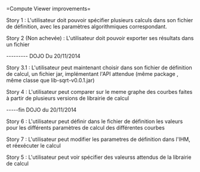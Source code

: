 =Compute Viewer improvements=

Story 1 :
L'utilisateur doit pouvoir spécifier plusieurs calculs dans son fichier de définition, avec les paramètres algorithmiques correspondant.



Story 2 (Non achevée) : 
L'utilisateur doit pouvoir exporter ses résultats dans un fichier


--------- DOJO Du 20/11/2014


Story 3.1 :
L'utilisateur peut maintenant choisir dans son fichier de définition de calcul, un  fichier jar, implémentant l'API attendue (même package , même classe que lib-sqrt-v0.0.1.jar)



Story 4 :
L'utilisateur peut comparer sur le meme graphe des courbes faites à partir de plusieurs versions de librairie de calcul


-----fin DOJO du 20/11/2014


Story 6 :
L'utilisateur peut définir dans le fichier de définition les valeurs pour les différents paramètres de calcul des différentes courbes










Story 7 : 
L'utilisateur peut modifier les parametres de définition dans l'IHM, et réexécuter le calcul









Story 5 :
L'utilisateur peut voir spécifier des valeurss attendus de la librairie de calcul





